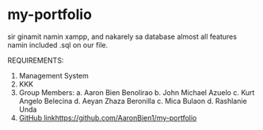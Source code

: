 # my-portfolio
sir ginamit namin xampp, and nakarely sa database almost all features namin
included .sql on our file.

REQUIREMENTS:
1. Management System
2. KKK
3. Group Members:
  a. Aaron Bien Benolirao
  b. John Michael Azuelo
  c. Kurt Angelo Belecina
  d. Aeyan Zhaza Beronilla
  c. Mica Bulaon
  d. Rashlanie Unda
5. [GitHub link](https://github.com/AaronBien1/my-portfolio)https://github.com/AaronBien1/my-portfolio
